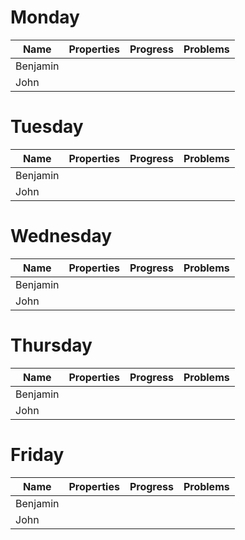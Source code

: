 # Monday
| Name      | Properties | Progress | Problems |
| --------- | ---------- | -------- | -------- |
| Benjamin  |            |          |          |
| John      |            |          |          |

# Tuesday
| Name      | Properties | Progress | Problems |
| --------- | ---------- | -------- | -------- |
| Benjamin  |            |          |          |
| John      |            |          |          |

# Wednesday
| Name      | Properties | Progress | Problems |
| --------- | ---------- | -------- | -------- |
| Benjamin  |            |          |          |
| John      |            |          |          |

# Thursday
| Name      | Properties | Progress | Problems |
| --------- | ---------- | -------- | -------- |
| Benjamin  |            |          |          |
| John      |            |          |          |

# Friday
| Name      | Properties | Progress | Problems |
| --------- | ---------- | -------- | -------- |
| Benjamin  |            |          |          |
| John      |            |          |          |
